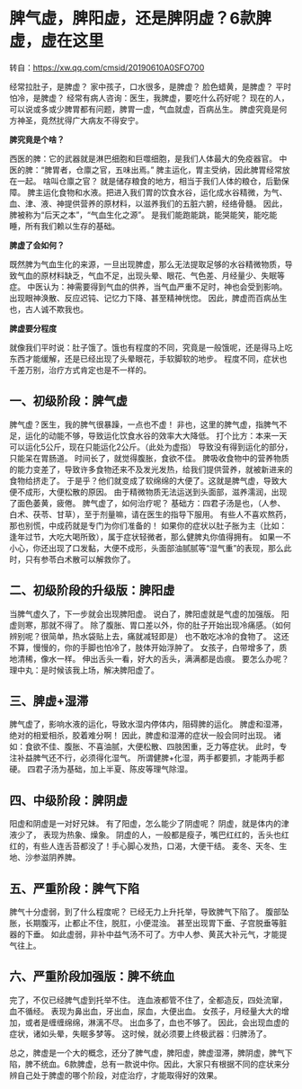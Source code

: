 # 脾气虚，脾阳虚，还是脾阴虚？6款脾虚，虚在这里

转自：https://xw.qq.com/cmsid/20190610A0SFO700

经常拉肚子，是脾虚？
家中孩子，口水很多，是脾虚？
脸色蜡黄，是脾虚？
平时怕冷，是脾虚？
经常有病人咨询：医生，我脾虚，要吃什么药好呢？
现在的人，可以说或多或少脾胃都有问题，脾胃一虚，气血就虚，百病丛生。
脾虚究竟是何方神圣，竟然扰得广大病友不得安宁。

**脾究竟是个啥？**

西医的脾：它的武器就是淋巴细胞和巨噬细胞，是我们人体最大的免疫器官。
中医的脾：“脾胃者，仓廪之官，五味出焉。”
脾主运化，胃主受纳，因此脾胃经常放在一起。
啥叫仓廪之官？
就是储存粮食的地方，相当于我们人体的粮仓，后勤保障。
脾主运化食物和水液。把进入我们胃的饮食水谷，运化成水谷精微，为气、血、津、液、神提供营养的原材料，以滋养我们的五脏六腑，经络骨髓。
因此，脾被称为“后天之本”，“气血生化之源”。
是我们能跑能跳，能哭能笑，能吃能睡，所有我们赖以生存的基础。

**脾虚了会如何？**

既然脾为气血生化的来源，一旦出现脾虚，那么无法提取足够的水谷精微物质，导致气血的原材料缺乏，气血不足，出现头晕、眼花、气色差、月经量少、失眠等症。
中医认为：神需要得到气血的供养，当气血严重不足时，神也会受到影响。
出现眼神涣散、反应迟钝、记忆力下降、甚至精神恍惚。
因此，脾虚而百病丛生也，古人诚不欺我也。

**脾虚要分程度**

就像我们平时说：肚子饿了。饿也有程度的不同，究竟是一般饿呢，还是得马上吃东西才能缓解，还是已经出现了头晕眼花，手软脚软的地步。
程度不同，症状也千差万别，治疗方式肯定也是不一样的。

## 一、初级阶段：脾气虚

脾气虚？医生，我的脾气很暴躁，一点也不虚！
非也，这里的脾气虚，指脾气不足，运化的动能不够，导致运化饮食水谷的效率大大降低。
打个比方：本来一天可以运化5公斤，现在只能运化2公斤。（此处为虚指）
导致没有得到运化的部分，只能呆在胃肠道。
时间长了，就觉得腹胀，食欲不佳。
脾吸收食物中的营养物质的能力变差了，导致许多食物还来不及发光发热，给我们提供营养，就被新进来的食物给挤走了。
于是乎？他们就变成了软绵绵的大便了。这就是脾气虚，导致大便不成形，大便松散的原因。
由于精微物质无法运送到头面部，滋养濡润，出现了面色萎黄，疲倦。
脾气虚了，如何治疗呢？
基础方：四君子汤是也，（人参、白术、茯苓、甘草），至于剂量嘛，请在医生的指导下服用。
有些人不喜欢熬药，那也别慌，中成药就是专门为你们准备的！
如果你的症状以肚子胀为主（比如：逢年过节，大吃大喝所致），属于症状轻微者，那么健脾丸你值得拥有。
如果一不小心，你还出现了口发黏，大便不成形，头面部油腻腻等“湿气重”的表现，那么此时，只有参苓白术散可以解救你了。

## 二、初级阶段的升级版：脾阳虚

当脾气虚久了，下一步就会出现脾阳虚。
说白了，脾阳虚就是气虚的加强版。
阳虚则寒，那就不得了。
除了腹胀、胃口差以外，你的肚子开始出现冷痛感。（如何辨别呢？很简单，热水袋贴上去，痛就减轻即是）
也不敢吃冰冷的食物了。
这还不算，慢慢的，你的手脚也怕冷了，肢体开始浮肿了。
女孩子，白带增多了，质地清稀，像水一样。
伸出舌头一看，好大的舌头，满满都是齿痕。
要怎么办呢？
理中丸：是时候该我上场，解决脾阳虚了。

## 三、脾虚+湿滞

脾气虚了，影响水液的运化，导致水湿内停体内，阻碍脾的运化。
脾虚和湿滞，绝对的相爱相杀，胶着难分啊！
因此，脾虚和湿滞的症状一般会同时出现。
诸如：食欲不佳、腹胀、不喜油腻，大便松散、四肢困重，乏力等症状。
此时，专注补益脾气还不行，必须得化湿气。
所谓健脾+化湿，两手都要抓，才能两手都硬。
四君子汤为基础，加上半夏、陈皮等理气除湿。

## 四、中级阶段：脾阴虚

阳虚和阴虚是一对好兄妹。
有了阳虚，怎么能少了阴虚呢？
阴虚，就是体内的津液少了， 表现为热象、燥象。
阴虚的人，一般都是瘦子，嘴巴红红的，舌头也红红的，有些人连舌苔都没了！手心脚心发热，口渴，大便干结。
麦冬、天冬、生地、沙参滋阴养脾。

## 五、严重阶段：脾气下陷

脾气十分虚弱，到了什么程度呢？
已经无力上升托举，导致脾气下陷了。
腹部坠胀，长期腹泻，止都止不住，脱肛，小便混浊。
甚至出现胃下垂、子宫脱垂等脏器的下垂。
如此虚弱，非补中益气汤不可了。方中人参、黄芪大补元气，才能提气往上。

## 六、严重阶段加强版：脾不统血

完了，不仅已经脾气虚到托举不住。
连血液都管不住了，全都造反，四处流窜，血不循经。
表现为鼻出血，牙出血，尿血，大便出血。
女孩子，月经量大大的增加，或者是缠缠绵绵，淋漓不尽。
出血多了，血也不够了。
因此，会出现血虚的症状，诸如头晕，失眠多梦等。
这时候，就必须要上终极武器：归脾汤了。

总之，脾虚是一个大的概念，还分了脾气虚，脾阳虚，脾虚湿滞，脾阴虚，脾气下陷，脾不统血。6款脾虚，总有一款说中你。因此，大家只有根据不同的症状来分辨自己处于脾虚的哪个阶段，对症治疗，才能取得好的效果。
